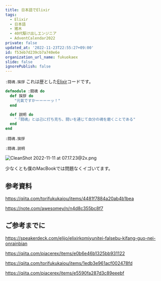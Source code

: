 ```yaml
---
title: 日本語でElixir
tags:
  - Elixir
  - 日本語
  - 猪木
  - 40代駆け出しエンジニア
  - AdventCalendar2022
private: false
updated_at: '2022-11-23T22:55:27+09:00'
id: f53eb7d239cb7a740e6e
organization_url_name: fukuokaex
slide: false
ignorePublish: false
---
```

[Elixir]: https://elixir-lang.org/

`:闘魂.挨拶`
これは歴とした[Elixir]コードです。

```elixir
defmodule :闘魂 do
  def 挨拶 do
    "元氣ですかーーーーッ！"
  end

  def 説明 do
    "「闘魂」とは己に打ち克ち、闘いを通じて自分の魂を磨くことである"
  end
end
```

```
:闘魂.挨拶

:闘魂.説明
```

![CleanShot 2022-11-11 at 07.17.23@2x.png](https://qiita-image-store.s3.ap-northeast-1.amazonaws.com/0/82804/18211306-4db3-fe53-312a-6a3d87f083b4.png)


少なくとも僕のMacBookでは問題なくイゴいてます。

## 参考資料

https://qiita.com/torifukukaiou/items/4481f7884a20ab4b1bea

https://note.com/awesomey/n/n4d8c355bc8f7

## ご参考までに

https://speakerdeck.com/elijo/elixirkomiyunitei-falsebu-kifang-guo-nei-onrainbian

https://qiita.com/piacerex/items/e0b6e46b1325bb931122

https://qiita.com/torifukukaiou/items/1edb3e961acf002478fd

https://qiita.com/piacerex/items/e5590fa287d3c89eeebf

